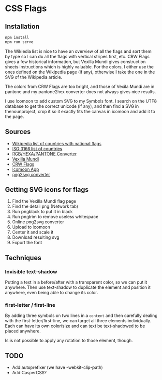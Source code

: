 # CSS Flags

## Installation

```sh
npm install
npm run serve
```

The Wikiedia list is nice to have an overview of all the flags and sort them by
type so I can do all the flags with vertical stripes first, etc. CRW Flags gives
a few historical information, but Vexilla Mundi gives construction sheets
instructions which is highly valuable. For the colors, I either use the ones
defined on the Wikipedia page (if any), otherwise I take the one in the SVG of
the Wikipedia article.

The colors from CRW Flags are too bright, and those of Vexila Mundi are in
pantone and my pantone2hex converter does not always gives nice results.

I use Icomoon to add custom SVG to my Symbols font. I search on the UTF8
database to get the correct unicode (if any), and then find a SVG in
thenounproject, crop it so it exactly fits the canvas in icomoon and add it to
the page.

## Sources

- [Wikipedia list of countries with national flags][1]
- [ISO 3166 list of countries][2]
- [RGB/HEXA/PANTONE Converter][3]
- [Vexilla Mundi][4]
- [CRW Flags][5]
- [Icomoon App][6]
- [png2svg converter][7]

## Getting SVG icons for flags

1. Find the Vexilla Mundi flag page
2. Find the detail png (Network tab)
3. Run pngblack to put it in black
4. Run pngtrim to remove useless whitespace
5. Online png2svg converter
6. Upload to icomoon
7. Center it and scale it
8. Download resulting svg
9. Export the font

## Techniques

### Invisible text-shadow

Putting a text in a before/after with a transparent color, so we can put it
anywhere. Then use text-shadow to duplicate the element and position it
anywhere, even being able to change its color.

### first-letter / first-line

By adding three symbols on two lines in a `content` and then carefully dealing
with the first-letter/first-line, we can target all three elements individually.
Each can have its own color/size and can text be text-shadowed to be placed
anywhere.

Is is not possible to apply any rotation to those element, though.

## TODO

- Add autoprefixer (we have -webkit-clip-path)
- Add CasperCSS?


[1]: http://en.wikipedia.org/wiki/List_of_countries_by_style_of_national_flags
[2]: https://raw.githubusercontent.com/lukes/ISO-3166-Countries-with-Regional-Codes/master/all/all.json
[3]: http://rgb.to/
[4]: http://www.vexilla-mundi.com/
[5]: http://www.crwflags.com/fotw/flags/country.html
[6]: https://icomoon.io/app/#/select
[7]: http://image.online-convert.com/convert-to-svg
